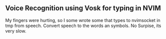 ## Voice Recognition using Vosk for typing in NVIM

My fingers were hurting, so I some wrote some that types to nvimsocket in tmp from speech. Convert speech to the words an symbols. No Surpise, its very slow. 
